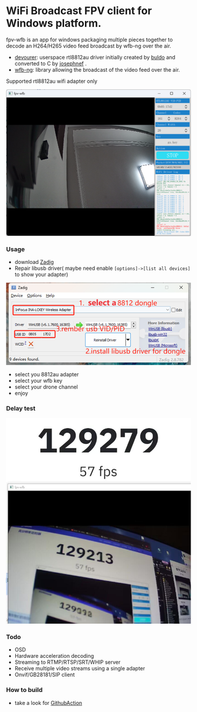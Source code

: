 # WiFi Broadcast FPV client for Windows platform.


fpv-wfb is an app for windows packaging multiple pieces together to decode an H264/H265 video feed broadcast by wfb-ng over the air.

- [devourer](https://github.com/openipc/devourer): userspace rtl8812au driver initially created by [buldo](https://github.com/buldo) and converted to C by [josephnef](https://github.com/josephnef) .
- [wfb-ng](https://github.com/svpcom/wfb-ng): library allowing the broadcast of the video feed over the air.
 
Supported rtl8812au wifi adapter only 

![img.png](img/img.png)

### Usage
- download [Zadig](https://github.com/pbatard/libwdi/releases/download/v1.5.0/zadig-2.8.exe)
- Repair libusb driver( maybe need enable ```[options]->[list all devices]``` to show your adapter)

![img.png](img/img1.png)

- select you 8812au adapter
- select your wfb key
- select your drone channel
- enjoy

### Delay test

![img.png](img/delay.jpg)

### Todo
- OSD
- Hardware acceleration decoding
- Streaming to RTMP/RTSP/SRT/WHIP server
- Receive multiple video streams using a single adapter
- Onvif/GB28181/SIP client

### How to build
- take a look for 
[GithubAction](https://github.com/TalusL/fpv-wfb/blob/main/.github/workflows/msbuild.yml)
